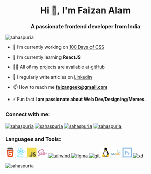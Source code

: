 <h1 align="center">Hi 👋, I'm Faizan Alam</h1>
<h3 align="center">A passionate frontend developer from India</h3>

<p align="left"> <img src="https://komarev.com/ghpvc/?username=sahaspuria&label=Profile%20views&color=0e75b6&style=flat" alt="sahaspuria" /> </p>

- 🔭 I’m currently working on [100 Days of CSS](https://100dayscss.com/progress/sahaspuria/)

- 🌱 I’m currently learning **ReactJS**

- 👨‍💻 All of my projects are available at [gitHub](https://github.com/Sahaspuria)

- 📝 I regularly write articles on [LinkedIn](https://www.linkedin.com/in/sahaspuria/)

- 📫 How to reach me **faizangeek@gmail.com**

- ⚡ Fun fact **I am passionate about Web Dev/Designing/Memes.**

<h3 align="left">Connect with me:</h3>
<p align="left">
<a href="https://codepen.io/sahaspuria" target="blank"><img align="center" src="https://raw.githubusercontent.com/rahuldkjain/github-profile-readme-generator/master/src/images/icons/Social/codepen.svg" alt="sahaspuria" height="30" width="40" /></a>
<a href="https://linkedin.com/in/sahaspuria" target="blank"><img align="center" src="https://raw.githubusercontent.com/rahuldkjain/github-profile-readme-generator/master/src/images/icons/Social/linked-in-alt.svg" alt="sahaspuria" height="30" width="40" /></a>
<a href="https://instagram.com/sahaspuria" target="blank"><img align="center" src="https://raw.githubusercontent.com/rahuldkjain/github-profile-readme-generator/master/src/images/icons/Social/instagram.svg" alt="sahaspuria" height="30" width="40" /></a>
<a href="https://www.leetcode.com/sahaspuria" target="blank"><img align="center" src="https://raw.githubusercontent.com/rahuldkjain/github-profile-readme-generator/master/src/images/icons/Social/leet-code.svg" alt="sahaspuria" height="30" width="40" /></a>
</p>

<h3 align="left">Languages and Tools:</h3>
<p align="left"><a href="https://www.w3.org/html/" target="_blank" rel="noreferrer"> <img src="https://raw.githubusercontent.com/devicons/devicon/master/icons/html5/html5-original-wordmark.svg" alt="html5" width="30" height="30"/> </a> <a href="https://reactjs.org/" target="_blank" rel="noreferrer"> <img src="https://raw.githubusercontent.com/devicons/devicon/master/icons/react/react-original-wordmark.svg" alt="react" width="30" height="30"/> </a><a href="https://developer.mozilla.org/en-US/docs/Web/JavaScript" target="_blank" rel="noreferrer"> <img src="https://raw.githubusercontent.com/devicons/devicon/master/icons/javascript/javascript-original.svg" alt="javascript" width="30" height="30"/> </a> <a href="https://sass-lang.com" target="_blank" rel="noreferrer"> <img src="https://raw.githubusercontent.com/devicons/devicon/master/icons/sass/sass-original.svg" alt="sass" width="30" height="30"/> </a> <a href="https://tailwindcss.com/" target="_blank" rel="noreferrer"> <img src="https://www.vectorlogo.zone/logos/tailwindcss/tailwindcss-icon.svg" alt="tailwind" width="30" height="30"/> </a><a href="https://www.figma.com/" target="_blank" rel="noreferrer"> <img src="https://www.vectorlogo.zone/logos/figma/figma-icon.svg" alt="figma" width="30" height="30"/> </a> <a href="https://git-scm.com/" target="_blank" rel="noreferrer"> <img src="https://www.vectorlogo.zone/logos/git-scm/git-scm-icon.svg" alt="git" width="30" height="30"/> </a> <a href="https://www.linux.org/" target="_blank" rel="noreferrer"> <img src="https://raw.githubusercontent.com/devicons/devicon/master/icons/linux/linux-original.svg" alt="linux" width="30" height="30"/> </a> <a href="https://www.mysql.com/" target="_blank" rel="noreferrer"> <img src="https://raw.githubusercontent.com/devicons/devicon/master/icons/mysql/mysql-original-wordmark.svg" alt="mysql" width="30" height="30"/> </a> <a href="https://www.photoshop.com/en" target="_blank" rel="noreferrer"> <img src="https://raw.githubusercontent.com/devicons/devicon/master/icons/photoshop/photoshop-line.svg" alt="photoshop" width="30" height="30"/> </a>   <a href="https://www.adobe.com/products/xd.html" target="_blank" rel="noreferrer"> <img src="https://cdn.worldvectorlogo.com/logos/adobe-xd.svg" alt="xd" width="30" height="30"/> </a> </p>

<p><img align="center" src="https://github-readme-stats.vercel.app/api/top-langs?username=sahaspuria&show_icons=true&locale=en&layout=compact" alt="sahaspuria" /></p>
